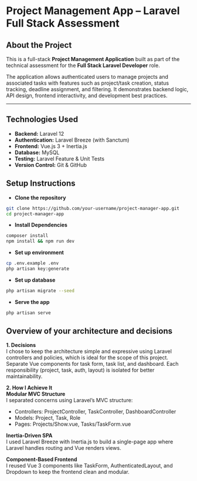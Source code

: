 # Project Management App – Laravel Full Stack Assessment

## About the Project

This is a full-stack **Project Management Application** built as part of the technical assessment for the **Full Stack Laravel Developer** role.

The application allows authenticated users to manage projects and associated tasks with features such as project/task creation, status tracking, deadline assignment, and filtering. It demonstrates backend logic, API design, frontend interactivity, and development best practices.

---

## Technologies Used

- **Backend:** Laravel 12
- **Authentication:** Laravel Breeze (with Sanctum)
- **Frontend:** Vue.js 3 + Inertia.js
- **Database:** MySQL
- **Testing:** Laravel Feature & Unit Tests
- **Version Control:** Git & GitHub

## Setup Instructions

- **Clone the repository**
```bash
git clone https://github.com/your-username/project-manager-app.git
cd project-manager-app
```

- **Install Dependencies**
```bash
composer install
npm install && npm run dev
```

- **Set up environment**
```bash
cp .env.example .env
php artisan key:generate
```

- **Set up database**
```bash
php artisan migrate --seed
```

- **Serve the app**
```bash
php artisan serve
```

## Overview of your architecture and decisions

**1. Decisions**  
I chose to keep the architecture simple and expressive using Laravel controllers and policies, which is ideal for the scope of this project. Separate Vue components for task form, task list, and dashboard. Each responsibility (project, task, auth, layout) is isolated for better maintainability.

**2. How I Achieve It**  
**Modular MVC Structure**  
I separated concerns using Laravel’s MVC structure:

- Controllers: ProjectController, TaskController, DashboardController
- Models: Project, Task, Role
- Pages: Projects/Show.vue, Tasks/TaskForm.vue

**Inertia-Driven SPA**  
I used Laravel Breeze with Inertia.js to build a single-page app where Laravel handles routing and Vue renders views.

**Component-Based Frontend**  
I reused Vue 3 components like TaskForm, AuthenticatedLayout, and Dropdown to keep the frontend clean and modular.

